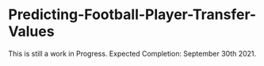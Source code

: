 # Predicting-Football-Player-Transfer-Values
This is still a work in Progress. Expected Completion: September 30th 2021.
